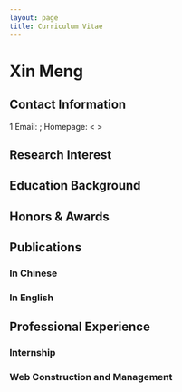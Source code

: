 ```yaml
---
layout: page
title: Curriculum Vitae
---
```


# Xin Meng

## Contact Information

1 
Email:  ; Homepage: < >

## Research Interest

 

## Education Background

 

## Honors & Awards

 

## Publications

### In Chinese

 

### In English

 

## Professional Experience

 

### Internship

 

### Web Construction and Management

